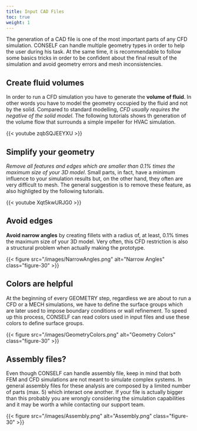 ```yaml
---
title: Input CAD Files
toc: true
weight: 1
---
```


The generation of a CAD file is one of the most important parts of any CFD simulation. CONSELF can handle multiple geometry types in order to help the user during his task. At the same time, it is recommendable to follow some basics tricks in order to be confident about the final result of the simulation and avoid geometry errors and mesh inconsistencies.

## Create fluid volumes

In order to run a CFD simulation you have to generate the **volume of fluid**. In other words you have to model the geometry occupied by the fluid and not by the solid. Compared to standard modelling, *CFD usually requires the negative of the solid model*. The following tutorials shows th generation of the volume flow that surrounds a simple impeller for HVAC simulation.

{{< youtube zqbSQJEEYXU >}}

## Simplify your geometry

*Remove all features and edges which are smaller than 0.1% times the maximum size of your 3D model*. Small parts, in fact, have a minimum influence to your simulation results but, on the other hand, they often are very difficult to mesh. The general suggestion is to remove these feature, as also highligted by the following tutorials.


{{< youtube Xqt5kwURJG0 >}}

## Avoid edges

**Avoid narrow angles** by creating fillets with a radius of, at least, 0.1% times the maximum size of your 3D model. Very often, this CFD restriction is also a structural problem when actually making the prototype.

{{< figure src="/images/NarrowAngles.png" alt="Narrow Angles" class="figure-30" >}}

## Colors are helpful

At the beginning of every GEOMETRY step, regardless we are about to run a CFD or a MECH simulations, we have to define the surface groups which are later used to impose boundary conditions or wall refinement. To speed up this process, CONSELF can read colors used in input files and use these colors to define surface groups.

{{< figure src="/images/GeometryColors.png" alt="Geometry Colors" class="figure-30" >}}

## Assembly files?

Even though CONSELF can handle assembly file, keep in mind that both FEM and CFD simulations are not meant to simulate complex systems. In general assembly files for these analysis are composed by a limited number of parts (max. 5) which interact one another. If your file is actually bigger than this probably you are wrongly considering the simulation capabilities and it may be worth a while contacting our support team.

{{< figure src="/images/Assembly.png" alt="Assembly.png" class="figure-30" >}}